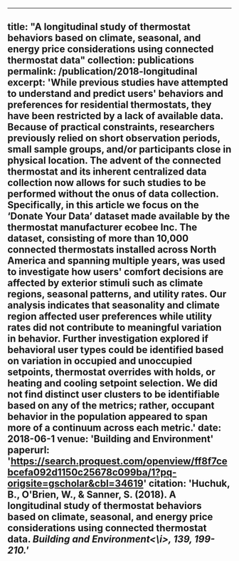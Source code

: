 ---
title: "A longitudinal study of thermostat behaviors based on climate, seasonal, and energy price considerations using connected thermostat data"
collection: publications
permalink: /publication/2018-longitudinal
excerpt: 'While previous studies have attempted to understand and predict users' behaviors and preferences for residential thermostats, they have been restricted by a lack of available data. Because of practical constraints, researchers previously relied on short observation periods, small sample groups, and/or participants close in physical location. The advent of the connected thermostat and its inherent centralized data collection now allows for such studies to be performed without the onus of data collection. Specifically, in this article we focus on the ‘Donate Your Data’ dataset made available by the thermostat manufacturer ecobee Inc. The dataset, consisting of more than 10,000 connected thermostats installed across North America and spanning multiple years, was used to investigate how users' comfort decisions are affected by exterior stimuli such as climate regions, seasonal patterns, and utility rates. Our analysis indicates that seasonality and climate region affected user preferences while utility rates did not contribute to meaningful variation in behavior. Further investigation explored if behavioral user types could be identified based on variation in occupied and unoccupied setpoints, thermostat overrides with holds, or heating and cooling setpoint selection. We did not find distinct user clusters to be identifiable based on any of the metrics; rather, occupant behavior in the population appeared to span more of a continuum across each metric.'
date: 2018-06-1
venue: 'Building and Environment'
paperurl: 'https://search.proquest.com/openview/ff8f7cebcefa092d1150c25678c099ba/1?pq-origsite=gscholar&cbl=34619'
citation: 'Huchuk, B., O'Brien, W., & Sanner, S. (2018). A longitudinal study of thermostat behaviors based on climate, seasonal, and energy price considerations using connected thermostat data. <i>Building and Environment<\i>, 139, 199-210.'
----